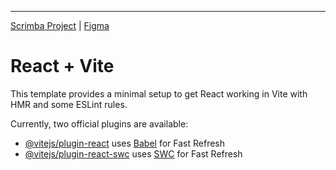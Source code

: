 ---

[Scrimba Project](https://v2.scrimba.com/quizzical-prj0b1088f6) |
[Figma](https://www.figma.com/design/E9S5iPcm10f0RIHK8mCqKL/Quizzical-App?node-id=0-1&node-type=canvas&t=xcbsMvjWR8bcyUe2-0)

# React + Vite

This template provides a minimal setup to get React working in Vite with HMR and
some ESLint rules.

Currently, two official plugins are available:

- [@vitejs/plugin-react](https://github.com/vitejs/vite-plugin-react/blob/main/packages/plugin-react/README.md)
  uses [Babel](https://babeljs.io/) for Fast Refresh
- [@vitejs/plugin-react-swc](https://github.com/vitejs/vite-plugin-react-swc)
  uses [SWC](https://swc.rs/) for Fast Refresh

